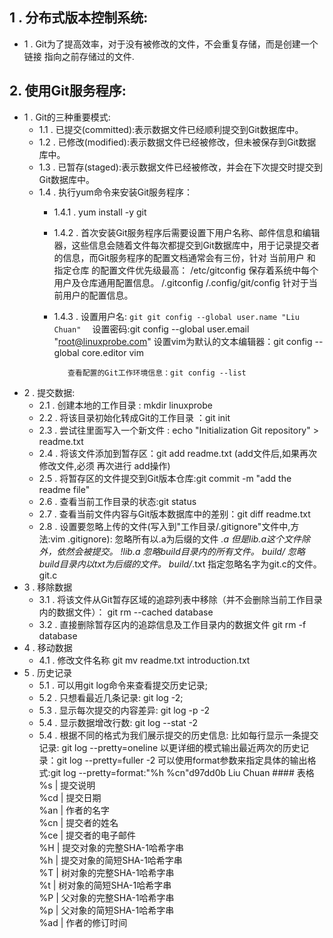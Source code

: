## 1 . 分布式版本控制系统:
- 1 . Git为了提高效率，对于没有被修改的文件，不会重复存储，而是创建一个 链接 指向之前存储过的文件.
## 2. 使用Git服务程序:
- 1 . Git的三种重要模式:
    - 1.1 . 已提交(committed):表示数据文件已经顺利提交到Git数据库中。
    - 1.2 . 已修改(modified):表示数据文件已经被修改，但未被保存到Git数据库中。
    - 1.3 . 已暂存(staged):表示数据文件已经被修改，并会在下次提交时提交到Git数据库中。
    - 1.4 . 执行yum命令来安装Git服务程序：
        - 1.4.1 . yum install -y git
        - 1.4.2 . 首次安装Git服务程序后需要设置下用户名称、邮件信息和编辑器，这些信息会随着文件每次都提交到Git数据库中，用于记录提交者的信息，而Git服务程序的配置文档通常会有三份，针对 当前用户 和 指定仓库 的配置文件优先级最高：
                /etc/gitconfig	保存着系统中每个用户及仓库通用配置信息。
                /.gitconfig
                /.config/git/config	针对于当前用户的配置信息。
        - 1.4.3 . 设置用户名:
                           ``````git
                            git config --global user.name "Liu Chuan" 
                           ``````
                 设置密码:git config --global user.email "root@linuxprobe.com"
                 设置vim为默认的文本编辑器：git config --global core.editor vim

                 查看配置的Git工作环境信息：git config --list

- 2 .  提交数据:
    - 2.1 . 创建本地的工作目录 : mkdir linuxprobe
    - 2.2 . 将该目录初始化转成Git的工作目录 ：git init
    - 2.3 . 尝试往里面写入一个新文件 : echo "Initialization Git repository" > readme.txt
    - 2.4 . 将该文件添加到暂存区：git add readme.txt (add文件后,如果再次修改文件,必须 再次进行 add操作)
    - 2.5 . 将暂存区的文件提交到Git版本仓库:git commit -m "add the readme file"
    - 2.6 . 查看当前工作目录的状态:git status
    - 2.7 . 查看当前文件内容与Git版本数据库中的差别：git diff readme.txt
    - 2.8 . 设置要忽略上传的文件(写入到"工作目录/.gitignore"文件中,方法:vim .gitignore):
        忽略所有以.a为后缀的文件
            *.a
        但是lib.a这个文件除外，依然会被提交。
            !lib.a
        忽略build目录内的所有文件。
            build/
        忽略build目录内以txt为后缀的文件。
            build/*.txt
        指定忽略名字为git.c的文件。
            git.c
- 3 . 移除数据
    - 3.1 . 将该文件从Git暂存区域的追踪列表中移除（并不会删除当前工作目录内的数据文件）：
        git rm --cached database
    - 3.2 . 直接删除暂存区内的追踪信息及工作目录内的数据文件 
        git rm -f database
- 4 . 移动数据
    - 4.1 . 修改文件名称 
        git mv readme.txt introduction.txt
- 5 . 历史记录
    - 5.1 . 可以用git log命令来查看提交历史记录;
    - 5.2 . 只想看最近几条记录: git log -2;
    - 5.3 . 显示每次提交的内容差异: git log -p -2
    - 5.4 . 显示数据增改行数: git log --stat -2 
    - 5.4 . 根据不同的格式为我们展示提交的历史信息:
            比如每行显示一条提交记录: git log --pretty=oneline
            以更详细的模式输出最近两次的历史记录：git log --pretty=fuller -2
            可以使用format参数来指定具体的输出格式:git log --pretty=format:"%h %cn"d97dd0b Liu Chuan
            #### 表格
               %s                | 提交说明                        
               %cd               |  提交日期                        
               %an               |  作者的名字                      
               %cn               |  提交者的姓名                         
               %ce	              |  提交者的电子邮件                    
               %H                |  提交对象的完整SHA-1哈希字串         
               %h                |  提交对象的简短SHA-1哈希字串         
               %T                |  树对象的完整SHA-1哈希字串           
               %t                |  树对象的简短SHA-1哈希字串           
               %P                |  父对象的完整SHA-1哈希字串           
               %p                |  父对象的简短SHA-1哈希字串           
               %ad               |  作者的修订时间                     